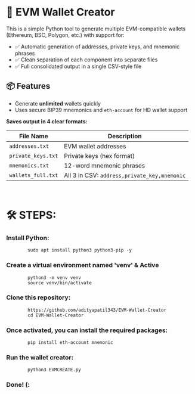 # 🔐 EVM Wallet Creator

This is a simple Python tool to generate multiple EVM-compatible wallets (Ethereum, BSC, Polygon, etc.) with support for:

- ✅ Automatic generation of addresses, private keys, and mnemonic phrases
- ✅ Clean separation of each component into separate files
- ✅ Full consolidated output in a single CSV-style file

## 📦 Features

- Generate **unlimited** wallets quickly
- Uses secure BIP39 mnemonics and `eth-account` for HD wallet support

**Saves output in 4 clear formats:**

| File Name          | Description                                  |
| ------------------ | -------------------------------------------- |
| `addresses.txt`    | EVM wallet addresses                         |
| `private_keys.txt` | Private keys (hex format)                    |
| `mnemonics.txt`    | 12-word mnemonic phrases                     |
| `wallets_full.txt` | All 3 in CSV: `address,private_key,mnemonic` |

<br>

# 🛠 STEPS:

### Install Python:  
            sudo apt install python3 python3-pip -y

### Create a virtual environment named 'venv' & Active 
            python3 -m venv venv
            source venv/bin/activate

### Clone this repository:
            https://github.com/adityapatil343/EVM-Wallet-Creator
            cd EVM-Wallet-Creator

### Once activated, you can install the required packages:
            pip install eth-account mnemonic

### Run the wallet creator:
            python3 EVMCREATE.py

### Done! (:
